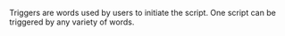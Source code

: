 Triggers are words used by users to initiate the script. One script can be triggered by any variety of words.